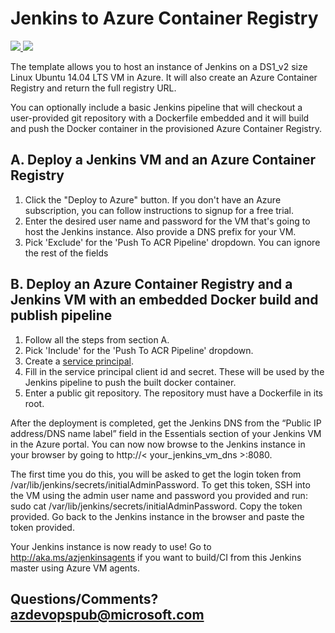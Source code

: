 # Jenkins to Azure Container Registry

<a href="https://portal.azure.com/#create/Microsoft.Template/uri/https%3A%2F%2Fraw.githubusercontent.com%2FAzure%2Fazure-quickstart-templates%2Fmaster%2F201-jenkins-to-azure-container-registry%2Fazuredeploy.json" target="_blank">
    <img src="http://azuredeploy.net/deploybutton.png"/>
</a>
<a href="http://armviz.io/#/?load=https%3A%2F%2Fraw.githubusercontent.com%2FAzure%2Fazure-quickstart-templates%2Fmaster%2F201-jenkins-to-azure-container-registry%2Fazuredeploy.json" target="_blank">
    <img src="http://armviz.io/visualizebutton.png"/>
</a>

The template allows you to host an instance of Jenkins on a DS1_v2 size Linux Ubuntu 14.04 LTS VM in Azure. It will also create an Azure Container Registry and return the full registry URL.

You can optionally include a basic Jenkins pipeline that will checkout a user-provided git repository with a Dockerfile embedded and it will build and push the Docker container in the provisioned Azure Container Registry.

## A. Deploy a Jenkins VM and an Azure Container Registry
1. Click the "Deploy to Azure" button. If you don't have an Azure subscription, you can follow instructions to signup for a free trial.
1. Enter the desired user name and password for the VM that's going to host the Jenkins instance. Also provide a DNS prefix for your VM.
1. Pick 'Exclude' for the 'Push To ACR Pipeline' dropdown. You can ignore the rest of the fields

## B. Deploy an Azure Container Registry and a Jenkins VM with an embedded Docker build and publish pipeline
1. Follow all the steps from section A.
1. Pick 'Include' for the 'Push To ACR Pipeline' dropdown.
1. Create a [service principal](https://docs.microsoft.com/azure/container-service/container-service-kubernetes-service-principal#create-a-service-principal-in-azure-active-directory).
1. Fill in the service principal client id and secret. These will be used by the Jenkins pipeline to push the built docker container.
1. Enter a public git repository. The repository must have a Dockerfile in its root.

After the deployment is completed, get the Jenkins DNS from the “Public IP address/DNS name label” field in the Essentials section of your Jenkins VM in the Azure portal. You can now now browse to the Jenkins instance in your browser by going to http://< your_jenkins_vm_dns >:8080.

The first time you do this, you will be asked to get the login token from /var/lib/jenkins/secrets/initialAdminPassword. To get this token, SSH into the VM using the admin user name and password you provided and run: sudo cat /var/lib/jenkins/secrets/initialAdminPassword. Copy the token provided. Go back to the Jenkins instance in the browser and paste the token provided.

Your Jenkins instance is now ready to use! Go to http://aka.ms/azjenkinsagents if you want to build/CI from this Jenkins master using Azure VM agents.

## Questions/Comments? azdevopspub@microsoft.com